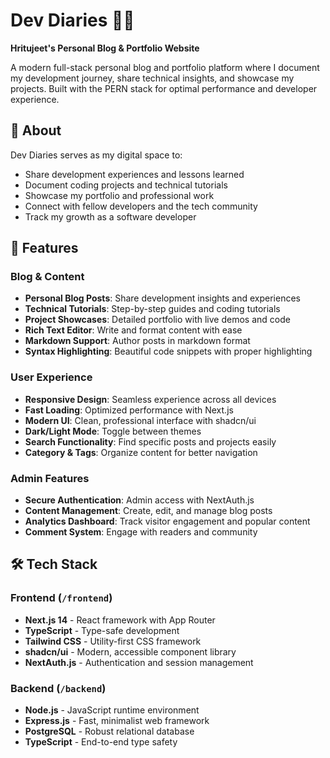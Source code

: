 # Dev Diaries 📝✨

**Hritujeet's Personal Blog & Portfolio Website**

A modern full-stack personal blog and portfolio platform where I document my development journey, share technical insights, and showcase my projects. Built with the PERN stack for optimal performance and developer experience.

## 🌟 About

Dev Diaries serves as my digital space to:
- Share development experiences and lessons learned
- Document coding projects and technical tutorials
- Showcase my portfolio and professional work
- Connect with fellow developers and the tech community
- Track my growth as a software developer

## 🚀 Features

### Blog & Content
- **Personal Blog Posts**: Share development insights and experiences
- **Technical Tutorials**: Step-by-step guides and coding tutorials
- **Project Showcases**: Detailed portfolio with live demos and code
- **Rich Text Editor**: Write and format content with ease
- **Markdown Support**: Author posts in markdown format
- **Syntax Highlighting**: Beautiful code snippets with proper highlighting

### User Experience
- **Responsive Design**: Seamless experience across all devices
- **Fast Loading**: Optimized performance with Next.js
- **Modern UI**: Clean, professional interface with shadcn/ui
- **Dark/Light Mode**: Toggle between themes
- **Search Functionality**: Find specific posts and projects easily
- **Category & Tags**: Organize content for better navigation

### Admin Features
- **Secure Authentication**: Admin access with NextAuth.js
- **Content Management**: Create, edit, and manage blog posts
- **Analytics Dashboard**: Track visitor engagement and popular content
- **Comment System**: Engage with readers and community

## 🛠️ Tech Stack

### Frontend (`/frontend`)
- **Next.js 14** - React framework with App Router
- **TypeScript** - Type-safe development
- **Tailwind CSS** - Utility-first CSS framework  
- **shadcn/ui** - Modern, accessible component library
- **NextAuth.js** - Authentication and session management

### Backend (`/backend`)
- **Node.js** - JavaScript runtime environment
- **Express.js** - Fast, minimalist web framework
- **PostgreSQL** - Robust relational database
- **TypeScript** - End-to-end type safety
